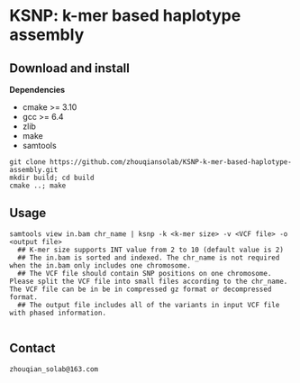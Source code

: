 # KSNP: k-mer based haplotype assembly

## Download and install

**Dependencies**
- cmake >= 3.10
- gcc >= 6.4
- zlib
- make
- samtools

```
git clone https://github.com/zhouqiansolab/KSNP-k-mer-based-haplotype-assembly.git
mkdir build; cd build
cmake ..; make
```
## Usage
```
samtools view in.bam chr_name | ksnp -k <k-mer size> -v <VCF file> -o <output file>
  ## K-mer size supports INT value from 2 to 10 (default value is 2)
  ## The in.bam is sorted and indexed. The chr_name is not required when the in.bam only includes one chromosome.
  ## The VCF file should contain SNP positions on one chromosome. Please split the VCF file into small files according to the chr_name. The VCF file can be in be in compressed gz format or decompressed format.
  ## The output file includes all of the variants in input VCF file with phased information.
  
```
## Contact
```
zhouqian_solab@163.com
```
